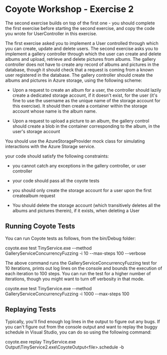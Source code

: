 ﻿
# Coyote Workshop - Exercise 2

The second exercise builds on top of the first one - you should complete the first exercise before starting the second exercise, and copy the code you wrote for UserController in this exercise.

The first exercise asked you to implement a User controlled through which you can create, update and delete users. The second exercise asks you to implement a gallery controller through which the user can create and delete albums and upload, retrieve and delete pictures from albums. The gallery controller does not have to create any record of albums and pictures in the database, though it should check that a request is coming from a known user registered in the database. The gallery controller should create the albums and pictures in Azure storage, using the following scheme:

* Upon a request to create an album for a user, the controller should lazily create a dedicated storage account, if it doesn't exist, for the user (it's fine to use the username as the unique name of the storage account for this exercise). It should then create a container within the storage account whose name is the album name.

* Upon a request to upload a picture to an album, the gallery control should create a blob in the container corresponding to the album, in the user's storage account

You should use the AzureStorageProvider mock class for simulating interactions with the Azure Storage service.

your code should satisfy the following constraints:

* you cannot catch any exceptions in the gallery controller, or user controller

* your code should pass all the coyote tests

* you should only create the storage account for a user upon the first createalbum request

* You should delete the storage account (which transitively deletes all the albums and pictures therein), if it exists, when deleting a User

## Running Coyote Tests

You can run Coyote tests as follows, from the bin/Debug folder:

  coyote.exe test TinyService.exe --method GalleryServiceConcurrencyFuzzing -i 10 --max-steps 100 --verbose

The above command runs the GalleryServiceConcurrencyFuzzing test for 10 iterations, prints out log lines on the console and bounds the execution of each iteration to 100 steps. You can run the test for a higher number of iterations, though you might want to turn off verbosity in that mode.

  coyote.exe test TinyService.exe --method GalleryServiceConcurrencyFuzzing -i 1000 --max-steps 100

## Replaying Tests

Typically, you'll find enough log lines in the output to figure out any bugs. If you can't figure out from the console output and want to replay the buggy schedule in Visual Studio, you can do so using the following command:

  coyote.exe replay TinyService.exe Output\TinyService2.exe\CoyoteOutput\<file>.schedule -b
